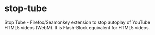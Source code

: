 stop-tube
=========

Stop Tube - Firefox/Seamonkey extension to stop autoplay of YouTube HTML5 videos (WebM). It is Flash-Block equivalent for HTML5 videos.